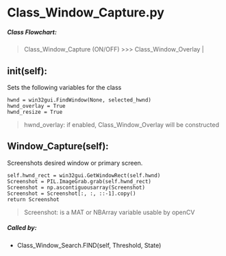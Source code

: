 # Class_Window_Capture.py
##### Class Flowchart:
> Class_Window_Capture (ON/OFF) >>> Class_Window_Overlay |

## __init__(self):
Sets the following variables for the class
```
hwnd = win32gui.FindWindow(None, selected_hwnd)
hwnd_overlay = True
hwnd_resize = True
```
> hwnd_overlay: if enabled, Class_Window_Overlay will be constructed

## Window_Capture(self):
Screenshots desired window or primary screen.
```
self.hwnd_rect = win32gui.GetWindowRect(self.hwnd)
Screenshot = PIL.ImageGrab.grab(self.hwnd_rect)
Screenshot = np.ascontiguousarray(Screenshot)
Screenshot = Screenshot[:, :, ::-1].copy()
return Screenshot
```
> Screenshot: is a MAT or NBArray variable usable by openCV
##### Called by:
- Class_Window_Search.FIND(self, Threshold, State)
